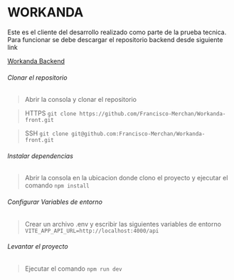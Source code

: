 # WORKANDA 
Este es el cliente del desarrollo realizado como parte de la prueba tecnica.
Para funcionar se debe descargar el repositorio backend desde siguiente link

[Workanda Backend](https://github.com/Francisco-Merchan/Workanda-back "Workanda Backend")

###### Clonar el repositorio
>Abrir la consola y clonar el repositorio

>HTTPS
`git clone https://github.com/Francisco-Merchan/Workanda-front.git`

>SSH
`git clone git@github.com:Francisco-Merchan/Workanda-front.git`

###### Instalar dependencias
>Abrir la consola en la ubicacion donde clono el proyecto y ejecutar el comando
`npm install`

######  Configurar Variables de entorno
>Crear un archivo .env y escribir las siguientes variables de entorno
`VITE_APP_API_URL=http://localhost:4000/api`

###### Levantar el proyecto
>Ejecutar el comando 
`npm run dev`
